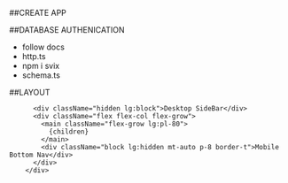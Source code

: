 

##CREATE APP

##DATABASE AUTHENICATION
- follow docs
- http.ts
- npm i svix
- schema.ts

##LAYOUT

```
      <div className="hidden lg:block">Desktop SideBar</div>
      <div className="flex flex-col flex-grow">
        <main className="flex-grow lg:pl-80">
          {children}
        </main>
        <div className="block lg:hidden mt-auto p-8 border-t">Mobile Bottom Nav</div>
      </div>
    </div>
```